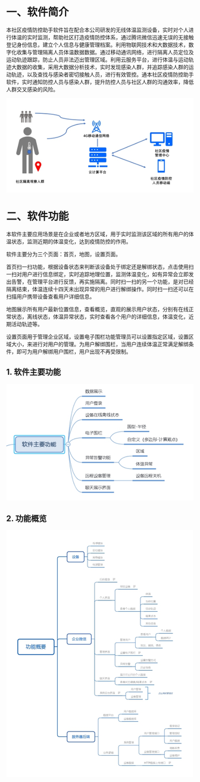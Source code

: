 # 一、软件简介

本社区疫情防控助手软件旨在配合本公司研发的无线体温监测设备，实时对个人进行体温的实时监测，帮助社区打造疫情防控体系，通过腾讯微信迅速无误的无接触登记身份信息，建立个人信息与健康管理档案。利用物联网技术和大数据技术，数字化收集与管理隔离人员体温数据数据。通过移动通讯网络，进行隔离人员定位及运动轨迹跟踪，防止人员非法迈出管理区域。利用云服务平台，进行体温与运动轨迹大数据的收集，采用大数据分析技术，实时发现感染人群，并追踪感染人群的运动轨迹，以及查找与感染者密切接触人员，进行有效管控。通本社区疫情防控助手软件，实时通知防控人员与感染人群，提升防控人员与社区人群的沟通效率，降低人群交叉感染的风险。

![img](README.assets/wps1.jpg) 

# 二、软件功能

本软件主要应用场景是在企业或者地方区域，用于实时监测该区域的所有用户的体温状态，监测近期的体温变化，达到疫情防控的作用。

软件主要分为三个页面：首页，地图，设置页面。

首页扫一扫功能，根据设备状态来判断该设备处于绑定还是解绑状态，点击使用扫一扫对用户进行信息绑定，实时追踪地理位置，监测体温变化，如有异常会立即发出告警，在管理平台进行反馈，再实施隔离。同时扫一扫的另一个功能，是对已经隔离结束，体温连续十四天未出现异常的用户进行解绑操作。同时扫一扫还可以在扫描用户携带设备查看用户详细信息。

地图展示所有用户最新位置信息，查看概览，直观的展示用户状态，分别有在线正常状态，离线状态，体温异常状态，实时查看各个用户的详细信息，体温变化，近期活动轨迹等。

设置页面用于管理企业区域，设置电子围栏功能管理员可以设置指定区域，设置区域大小，来进行对用户的管理。为用户解绑围栏，当用户连续体温正常满足解绑条件，即可为用户解绑用户围栏，用户出现不再受限制。

## **1.** 软件主要功能

![img](README.assets/wps2.jpg) 

## **2.** 功能概览



![img](README.assets/wps3.jpg)